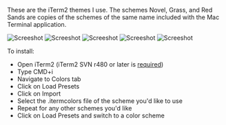 These are the iTerm2 themes I use. The schemes Novel, Grass, and Red Sands are copies of the schemes of the same name included with the Mac Terminal application.

![Screeshot](http://www.badodev.com/images/iterm/Dark%20Pastel.png)
![Screeshot](http://www.badodev.com/images/iterm/Desert.png)
![Screeshot](http://www.badodev.com/images/iterm/Grass.png)
![Screeshot](http://www.badodev.com/images/iterm/Novel.png)
![Screeshot](http://www.badodev.com/images/iterm/Red%20Sands.png)


To install:<br>
- Open iTerm2 (iTerm2 SVN r480 or later is <a href="http://code.google.com/p/iterm2/source/detail?r=480">required</a>)<br>
- Type CMD+i<br>
- Navigate to Colors tab<br>
- Click on Load Presets<br>
- Click on Import<br>
- Select the .itermcolors file of the scheme you'd like to use<br>
- Repeat for any other schemes you'd like<br>
- Click on Load Presets and switch to a color scheme<br>
